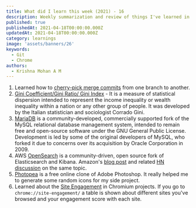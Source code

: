 ```yaml
---
title: What did I learn this week (2021) - 16
description: Weekly summarization and review of things I've learned in the third week of April 2021 
published: true
publishedAt: 2021-04-18T00:00:00.000Z
updatedAt: 2021-04-18T00:00:00.000Z
category: learnings
image: 'assets/banners/26'
keywords:  
  - Git
  - Chrome   
authors:
  - Krishna Mohan A M
---
```


1. Learned how to [cherry-pick merge commits](https://stackoverflow.com/a/12628579/1520750) from one branch to another. 
2. [Gini Coefficient/Gini Ratio/ Gini Index](https://en.wikipedia.org/wiki/Gini_coefficient) - It is a measure of statistical dispersion intended to represent the income inequality or wealth inequality within a nation or any other group of people. It was developed by the Italian statistician and sociologist Corrado Gini.
3. [MariaDB](https://mariadb.org/) is a community-developed, commercially supported fork of the MySQL relational database management system, intended to remain free and open-source software under the GNU General Public License. Development is led by some of the original developers of MySQL, who forked it due to concerns over its acquisition by Oracle Corporation in 2009.
4. AWS [OpenSearch](https://github.com/opensearch-project/OpenSearch) is a community-driven, open source fork of Elasticsearch and Kibana. Amazon's [blog post](https://aws.amazon.com/blogs/opensource/introducing-opensearch/) and related [HN discussion](https://news.ycombinator.com/item?id=26780848) on the same topic.
5. [Photopea](https://www.photopea.com/) is a free online clone of Adobe Photoshop. It really helped me to generate some random icons for my side project.
6. Learned about the [Site Engagement](https://www.chromium.org/developers/design-documents/site-engagement) in Chromium projects. If you go to `chrome://site-engagement/` a table is shown about different sites you've browsed and your engagement score with each site.
